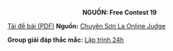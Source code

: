 **<center>NGUỒN: Free Contest 19</center>**

[Tải đề bài (PDF)](/statements/2134/TELEFON.pdf)
**Nguồn:** [Chuyên Sơn La Online Judge](http://csloj.ddns.net/)

**Group giải đáp thắc mắc:** [Lập trình 24h](https://www.facebook.com/groups/1386904321519984)